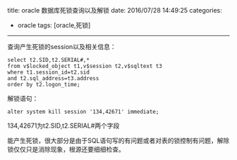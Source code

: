 title: oracle 数据库死锁查询以及解锁
date: 2016/07/28 14:49:25
categories:
- oracle
tags: [oracle,死锁]
---
查询产生死锁的session以及相关信息：
```
select t2.SID,t2.SERIAL#,*
from v$locked_object t1,v$session t2,v$sqltext t3
where t1.session_id=t2.sid
and t2.sql_address=t3.address
order by t2.logon_time;
```
解锁语句：
```
alter system kill session '134,42671' immediate;
```
134,42671为t2.SID,t2.SERIAL#两个字段

能产生死锁，很大部分是由于SQL语句写的有问题或者对表的锁控制有问题，解除锁仅仅只是消除现象，根源还要细细检查。